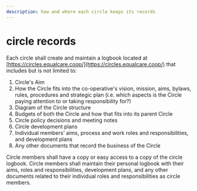 ```yaml
---
description: how and where each circle keeps its records
---
```


# circle records

Each circle shall create and maintain a logbook located at [https://circles.equalcare.coop/](https://circles.equalcare.coop/) that includes but is not limited to:

1. Circle's Aim
2. How the Circle fits into the co-operative's vision, mission, aims, bylaws, rules, procedures and strategic plan \(i.e. which aspects is the Circle paying attention to or taking responsibility for?\)
3. Diagram of the Circle structure 
4. Budgets of both the Circle and how that fits into its parent Circle
5. Circle policy decisions and meeting notes
6. Circle development plans
7. Individual members’ aims, process and work roles and responsibilities, and development plans
8. Any other documents that record the business of the Circle

Circle members shall have a copy or easy access to a copy of the circle logbook. Circle members shall maintain their personal logbook with their aims, roles and responsibilities, development plans, and any other documents related to their individual roles and responsibilities as circle members.

